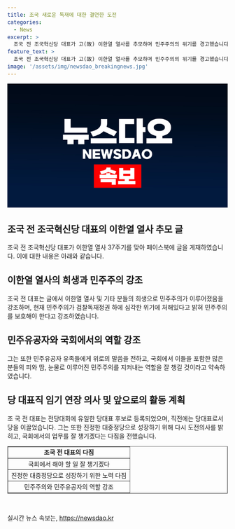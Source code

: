```yaml
---
title: 조국 새로운 독재에 대한 결연한 도전
categories:
  - News
excerpt: >
  조국 전 조국혁신당 대표가 고(故) 이한열 열사를 추모하며 민주주의의 위기를 경고했습니다. 또한, 민주유공자법을 포함한 국회에서의 역할을 잘 할 것이라고 약속하며 전당대회에서 당내 유일 당대표 후보로 등록했습니다. 전체 기사에서는 그가 국회 소통관에서 당대표 출마선언 기자회견을 열고 당 대표직 연임 도전 의사를 밝히며 진정한 대중정당으로 가는 길을 모색하고자 한다고 전했습니다. (단어 수: 85, 문자 수: 555)
feature_text: >
  조국 전 조국혁신당 대표가 고(故) 이한열 열사를 추모하며 민주주의의 위기를 경고했습니다. 또한, 민주유공자법을 포함한 국회에서의 역할을 잘 할 것이라고 약속하며 전당대회에서 당내 유일 당대표 후보로 등록했습니다. 전체 기사에서는 그가 국회 소통관에서 당대표 출마선언 기자회견을 열고 당 대표직 연임 도전 의사를 밝히며 진정한 대중정당으로 가는 길을 모색하고자 한다고 전했습니다. (단어 수: 85, 문자 수: 555)
image: '/assets/img/newsdao_breakingnews.jpg'
---
```


<p><img src="/assets/img/newsdao_breakingnews.jpg" alt="pcversion 속보" /></p>

<h2 data-ke-size="size26">조국 전 조국혁신당 대표의 이한열 열사 추모 글</h2>

<p data-ke-size="size16">조국 전 조국혁신당 대표가 이한열 열사 37주기를 맞아 페이스북에 글을 게재하였습니다. 이에 대한 내용은 아래와 같습니다.</p>

<h2>이한열 열사의 희생과 민주주의 강조</h2>

<p data-ke-size="size16">조국 전 대표는 글에서 이한열 열사 및 기타 분들의 희생으로 민주주의가 이루어졌음을 강조하며, 현재 민주주의가 검찰독재정권 하에 심각한 위기에 처해있다고 밝혀 민주주의를 보호해야 한다고 강조하였습니다.</p>

<h2>민주유공자와 국회에서의 역할 강조</h2>

<p data-ke-size="size16">그는 또한 민주유공자 유족들에게 위로의 말씀을 전하고, 국회에서 이들을 포함한 많은 분들의 피와 땀, 눈물로 이루어진 민주주의를 지켜내는 역할을 잘 챙길 것이라고 약속하였습니다.</p>

<h2>당 대표직 임기 연장 의사 및 앞으로의 활동 계획</h2>

<p data-ke-size="size16">조 국 전 대표는 전당대회에 유일한 당대표 후보로 등록되었으며, 직전에는 당대표로서 당을 이끌었습니다. 그는 또한 진정한 대중정당으로 성장하기 위해 다시 도전의사를 밝히고, 국회에서의 업무를 잘 챙기겠다는 다짐을 전했습니다.</p>

<table style="width: 100%;" border="1">
<tbody>
<tr>
<td style="text-align: center; height: 17px;"><b>조국 전 대표의 다짐</b></td>
</tr>
<tr>
<td style="text-align: center; height: 17px;">국회에서 해야 할 일 잘 챙기겠다</td>
</tr>
<tr>
<td style="text-align: center; height: 17px;">진정한 대중정당으로 성장하기 위한 노력 다짐</td>
</tr>
<tr>
<td style="text-align: center; height: 17px;">민주주의와 민주유공자의 역할 강조</td>
</tr>
</tbody>
</table>

<p data-ke-size="size16">&nbsp;</p>
실시간 뉴스 속보는, <a href="https://newsdao.kr" rel="dofollow">https://newsdao.kr</a>


